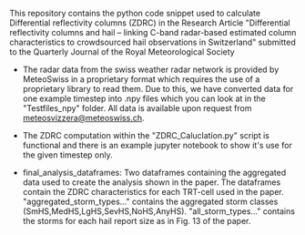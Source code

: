 This repository contains the python code snippet used to calculate Differential reflectivity columns (ZDRC) in the Research Article "Differential reflectivity columns and hail – linking C-band radar-based estimated column characteristics to crowdsourced hail observations in Switzerland" submitted to the Quarterly Journal of the Royal Meteorological Society 

- The radar data from the swiss weather radar network is provided by MeteoSwiss in a proprietary format which requires the use of a proprietary library to read them. Due to this, we have converted data for one example timestep into .npy files which you can look at in the "Testfiles_npy" folder. All data is available upon request from meteosvizzera@meteoswiss.ch.

- The ZDRC computation within the "ZDRC_Caluclation.py" script is functional and there is an example jupyter notebook to show it's use for the given timestep only.

- final_analysis_dataframes: Two dataframes containing the aggregated data used to create the analysis shown in the paper. The dataframes contain the ZDRC characteristics for each TRT-cell used in the paper. "aggregated_storm_types..." contains the aggregated storm classes (SmHS,MedHS,LgHS,SevHS,NoHS,AnyHS). "all_storm_types..." contains the storms for each hail report size as in Fig. 13 of the paper.
